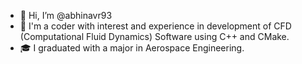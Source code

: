 - 👋 Hi, I’m @abhinavr93
- 👀 I'm a coder with interest and experience in development of CFD (Computational Fluid Dynamics) Software using 
C++ and CMake. 
- 🎓 I graduated with a major in  Aerospace Engineering. 

<!---
abhinavr93/abhinavr93 is a ✨ special ✨ repository because its `README.md` (this file) appears on your GitHub profile.
You can click the Preview link to take a look at your changes.
--->
